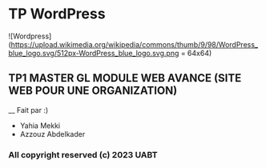 # TP WordPress 
![Wordpress](https://upload.wikimedia.org/wikipedia/commons/thumb/9/98/WordPress_blue_logo.svg/512px-WordPress_blue_logo.svg.png = 64x64)
## TP1 MASTER GL MODULE WEB AVANCE (SITE WEB POUR UNE ORGANIZATION)
__ Fait par :)
 + Yahia Mekki
 + Azzouz Abdelkader 

### All copyright reserved (c) 2023 UABT 
